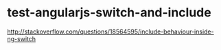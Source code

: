 test-angularjs-switch-and-include
=================================

http://stackoverflow.com/questions/18564595/include-behaviour-inside-ng-switch